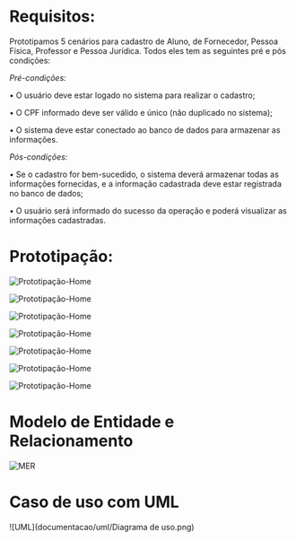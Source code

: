 # Requisitos: 

Prototipamos 5 cenários para cadastro de Aluno, de Fornecedor, Pessoa Física, Professor e Pessoa Jurídica. Todos eles tem as seguintes pré e pós condições:

*Pré-condições:*

•	O usuário deve estar logado no sistema para realizar o cadastro;

•	O CPF informado deve ser válido e único (não duplicado no sistema);

•	O sistema deve estar conectado ao banco de dados para armazenar as informações.

*Pós-condições:*

•	Se o cadastro for bem-sucedido, o sistema deverá armazenar todas as informações fornecidas, e a informação cadastrada deve estar registrada no banco de dados;

•	O usuário será informado do sucesso da operação e poderá visualizar as informações cadastradas.



# Prototipação:

![Prototipação-Home](documentacao/prototipacao/Tela_login_padrao.png)



![Prototipação-Home](documentacao/prototipacao/tipo_de_cadastro.png)

![Prototipação-Home](documentacao/prototipacao/cadastro_estudante.png)

![Prototipação-Home](documentacao/prototipacao/cadastro_fornecedor.png)



![Prototipação-Home](documentacao/prototipacao/cadastro_pessoa_fisica.png)



![Prototipação-Home](documentacao/prototipacao/cadastro_pessoa_juridica.png)



![Prototipação-Home](documentacao/prototipacao/cadastro_professor.png)






# Modelo de Entidade e Relacionamento

![MER](documentacao/mer/Diagrama-de-classe_REV01.jpg)

# Caso de uso com UML

![UML](documentacao/uml/Diagrama de uso.png)
